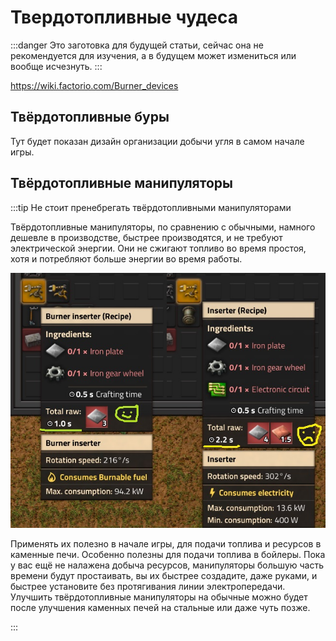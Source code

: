 # Твердотопливные чудеса

:::danger
Это заготовка для будущей статьи, сейчас она не рекомендуется для изучения, а в будущем может измениться или вообще исчезнуть.
:::

https://wiki.factorio.com/Burner_devices

## Твёрдотопливные буры

Тут будет показан дизайн организации добычи угля в самом начале игры.

## Твёрдотопливные манипуляторы

:::tip Не стоит пренебрегать твёрдотопливными манипуляторами

Твёрдотопливные манипуляторы, по сравнению с обычными, намного дешевле в производстве, быстрее производятся, и не требуют электрической энергии. Они не сжигают топливо во время простоя, хотя и потребляют больше энергии во время работы.

![Сравнение манипуляторов](./images/BurnerDevices.01.jpg)

Применять их полезно в начале игры, для подачи топлива и ресурсов в каменные печи. Особенно полезны для подачи топлива в бойлеры. Пока у вас ещё не налажена добыча ресурсов, манипуляторы большую часть времени будут простаивать, вы их быстрее создадите, даже руками, и быстрее установите без протягивания линии электропередачи. Улучшить твёрдотопливные манипуляторы на обычные можно будет после улучшения каменных печей на стальные или даже чуть позже.

:::